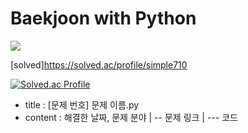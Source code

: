 # Baekjoon with Python
 <img src="https://img.shields.io/badge/Python-3776AB?style=flat&logo=python&logoColor=white"/>

[solved]https://solved.ac/profile/simple710

  [![Solved.ac Profile](http://mazassumnida.wtf/api/generate_badge?boj=simple710)](https://solved.ac/profile/simple710)

- title : [문제 번호] 문제 이름.py
- content : 해결한 날짜, 문제 분야
|
-- 문제 링크
|
--- 코드
